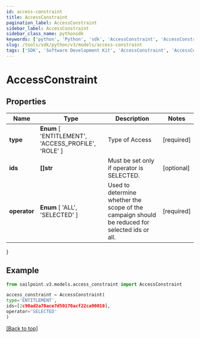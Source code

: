```yaml
---
id: access-constraint
title: AccessConstraint
pagination_label: AccessConstraint
sidebar_label: AccessConstraint
sidebar_class_name: pythonsdk
keywords: ['python', 'Python', 'sdk', 'AccessConstraint', 'AccessConstraint'] 
slug: /tools/sdk/python/v3/models/access-constraint
tags: ['SDK', 'Software Development Kit', 'AccessConstraint', 'AccessConstraint']
---
```


# AccessConstraint


## Properties

Name | Type | Description | Notes
------------ | ------------- | ------------- | -------------
**type** |  **Enum** [  'ENTITLEMENT',    'ACCESS_PROFILE',    'ROLE' ] | Type of Access | [required]
**ids** | **[]str** | Must be set only if operator is SELECTED. | [optional] 
**operator** |  **Enum** [  'ALL',    'SELECTED' ] | Used to determine whether the scope of the campaign should be reduced for selected ids or all. | [required]
}

## Example

```python
from sailpoint.v3.models.access_constraint import AccessConstraint

access_constraint = AccessConstraint(
type='ENTITLEMENT',
ids=[2c90ad2a70ace7d50170acf22ca90010],
operator='SELECTED'
)

```
[[Back to top]](#) 

